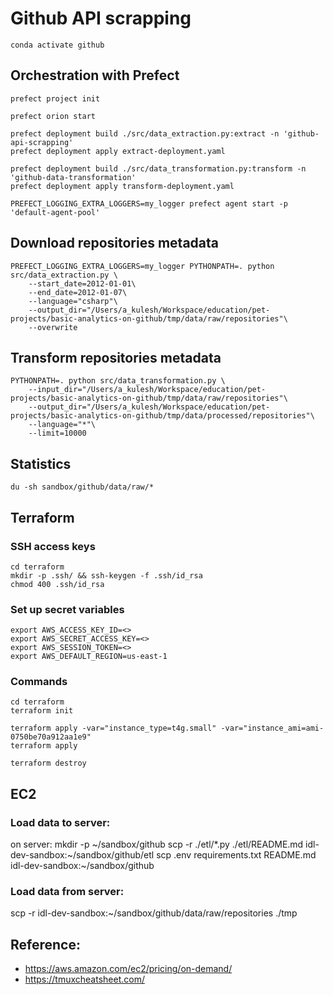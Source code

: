# Github API scrapping
```
conda activate github
```


## Orchestration with Prefect
```
prefect project init

prefect orion start

prefect deployment build ./src/data_extraction.py:extract -n 'github-api-scrapping'
prefect deployment apply extract-deployment.yaml

prefect deployment build ./src/data_transformation.py:transform -n 'github-data-transformation'
prefect deployment apply transform-deployment.yaml

PREFECT_LOGGING_EXTRA_LOGGERS=my_logger prefect agent start -p 'default-agent-pool'
```


## Download repositories metadata
```
PREFECT_LOGGING_EXTRA_LOGGERS=my_logger PYTHONPATH=. python src/data_extraction.py \
    --start_date=2012-01-01\
    --end_date=2012-01-07\
    --language="csharp"\
    --output_dir="/Users/a_kulesh/Workspace/education/pet-projects/basic-analytics-on-github/tmp/data/raw/repositories"\
    --overwrite
```

## Transform repositories metadata
```
PYTHONPATH=. python src/data_transformation.py \
    --input_dir="/Users/a_kulesh/Workspace/education/pet-projects/basic-analytics-on-github/tmp/data/raw/repositories"\
    --output_dir="/Users/a_kulesh/Workspace/education/pet-projects/basic-analytics-on-github/tmp/data/processed/repositories"\
    --language="*"\
    --limit=10000
```

## Statistics
```
du -sh sandbox/github/data/raw/*
```

## Terraform
### SSH access keys
```
cd terraform
mkdir -p .ssh/ && ssh-keygen -f .ssh/id_rsa
chmod 400 .ssh/id_rsa
```

### Set up secret variables
```
export AWS_ACCESS_KEY_ID=<>
export AWS_SECRET_ACCESS_KEY=<>
export AWS_SESSION_TOKEN=<>
export AWS_DEFAULT_REGION=us-east-1
```

### Commands
```
cd terraform
terraform init

terraform apply -var="instance_type=t4g.small" -var="instance_ami=ami-0750be70a912aa1e9"
terraform apply

terraform destroy
```

## EC2

### Load data to server:
on server: mkdir -p ~/sandbox/github
scp -r ./etl/*.py ./etl/README.md idl-dev-sandbox:~/sandbox/github/etl
scp .env requirements.txt README.md idl-dev-sandbox:~/sandbox/github

### Load data from server:
scp -r idl-dev-sandbox:~/sandbox/github/data/raw/repositories ./tmp

## Reference:
- https://aws.amazon.com/ec2/pricing/on-demand/
- https://tmuxcheatsheet.com/